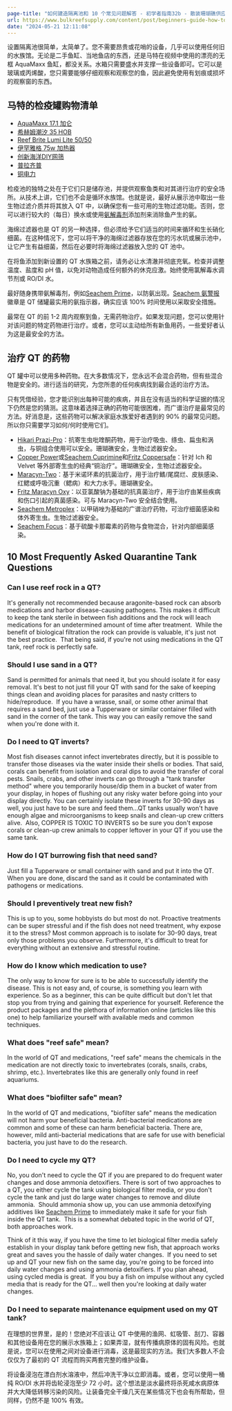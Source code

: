 ```yaml
---
page-title: "如何建造隔离池和 10 个常见问题解答 - 初学者指南32b - 散装珊瑚礁供应"
url: https://www.bulkreefsupply.com/content/post/beginners-guide-how-to-build-a-quarantine-tank-ep32b
date: "2024-05-21 12:11:08"
---
```

设置隔离池很简单，太简单了。您不需要昂贵或花哨的设备，几乎可以使用任何旧的水族馆。无论是二手鱼缸、当地鱼店的东西，还是马特在视频中使用的漂亮的无框 AquaMaxx 鱼缸，都没关系。水箱只需要盛水并支撑一些设备即可。它可以是玻璃或丙烯酸，您只需要能够仔细观察和观察您的鱼，因此避免使用有划痕或损坏的观察窗的东西。 

## 马特的检疫罐购物清单

-   [AquaMaxx 17.1 加仑](https://www.bulkreefsupply.com/aquamaxx-rectangular-low-iron-rimless-aquarium-17-1-gallon.html "购买 AquaMaxx 17.1 加仑")
-   [希赫姆潮汐 35 HOB](https://www.bulkreefsupply.com/tidal-35-hob-power-filter-seachem.html "购买 Seachem Tidal 35 HOB")
-   [Reef Brite Lumi Lite 50/50](https://www.bulkreefsupply.com/50-50-lumi-lite-strip-led-reef-brite.html "购买 Reef Brite Lumi Lite 50/50")
-   [伊罕雅格 75w 加热器](https://www.bulkreefsupply.com/eheim-jager-trutemp-aquarium-heater.html "购买 Eheim Jager 75w 加热器")
-   [创新海洋DIY网筛](https://www.bulkreefsupply.com/aqua-gadget-safescreen-diy-mesh-lid-kit-innovative-marine.html "购买创新的海洋DIY网筛")
-   [普拉齐普](https://www.bulkreefsupply.com/prazipro-praziquantel-treatment-hikari.html "购买 Prazi Pro")
-   [铜电力](https://www.bulkreefsupply.com/copper-power-parasite-treatment-endich.html "购买铜动力药物") 

检疫池的独特之处在于它们只是储存池，并提供观察鱼类和对其进行治疗的安全场所。从技术上讲，它们也不会是循环水族馆。也就是说，最好从展示池中取出一些生物过滤介质并将其放入 QT 中，以确保您有一些可用的生物过滤功能。否则，您可以进行较大的（每日）换水或使用[氨解毒剂](https://www.bulkreefsupply.com/prime-complete-concentrated-water-conditioner-seachem.html "购买 Seachem Prime")添加剂来消除鱼产生的氨。

海绵过滤器也是 QT 的另一种选择，但必须给予它们适当的时间来循环和生长硝化细菌。在这种情况下，您可以将干净的海绵过滤器存放在您的污水坑或展示池中，让它产生有益细菌，然后在必要时将海绵过滤器放入您的 QT 池中。 

在将鱼添加到新设置的 QT 水族箱之前，请务必让水清澈并彻底充氧。检查并调整温度、盐度和 pH 值，以免对动物造成任何额外的休克应激。始终使用氯解毒水调节剂或 RO/DI 水。

最好随身携带氨解毒剂，例如[Seachem Prime](https://www.bulkreefsupply.com/prime-complete-concentrated-water-conditioner-seachem.html "购买 Seachem Prime")，以防氨出现。[Seachem 氨警报](https://www.bulkreefsupply.com/ammonia-alert-continuous-ammonia-sensor-seachem.html "购买 Seachem 氨警报")徽章是 QT 储罐最实用的氨指示器，确实应该 100% 时间使用以采取安全措施。 

最常在 QT 的前 1-2 周内观察到鱼，无需药物治疗。如果发现问题，您可以使用针对该问题的特定药物进行治疗。或者，您可以主动给所有新鱼用药，一些爱好者认为这是最安全的方法。 

## 治疗 QT 的药物

QT 罐中可以使用多种药物。在大多数情况下，您永远不会混合药物，但有些混合物是安全的。进行适当的研究，为您所患的任何疾病找到最合适的治疗方法。

只有凭借经验，您才能识别出每种可能的疾病，并且在没有适当的科学证据的情况下仍然是您的猜测。这意味着选择正确的药物可能很困难，而广谱治疗是最常见的方法。好消息是，这些药物可以解决家庭水族爱好者遇到的 90% 的最常见问题。所以你只需要学习如何/何时使用它们。    

-   [Hikari Prazi-Pro](https://www.bulkreefsupply.com/prazipro-praziquantel-treatment-hikari.html "购买 Hikari Prazi-Pro")：抗寄生虫吡喹酮药物，用于治疗吸虫、绦虫、扁虫和涡虫，与铜组合使用可以安全。珊瑚礁安全，生物过滤器安全。
-   [Copper Power](https://www.bulkreefsupply.com/copper-power-parasite-treatment-endich.html "购买铜药物")或[Seachem Cuprimine](https://www.bulkreefsupply.com/cupramine-copper-parasite-treatment-seachem.html "购买 Seachem 铜氨")和[Fritz Coppersafe](https://www.bulkreefsupply.com/coppersafe-external-parasite-fish-treatment-fritz-aquatics.html "购买铜安全")：针对 Ich 和 Velvet 等外部寄生虫的经典“铜治疗”。珊瑚礁安全，生物过滤器安全。
-   [Maracyn-Two](https://www.bulkreefsupply.com/mardel-maracyn-two-bacterial-fish-treatment-fritz-aquatics.html "购买 Maracyn Two")：基于米诺环素的抗菌治疗，用于治疗鳍/尾腐烂、皮肤感染、红鳃或呼吸沉重（鳃病）和大力水手。珊瑚礁安全。
-   [Fritz Maracyn Oxy](https://www.bulkreefsupply.com/maracyn-oxy-fungal-fish-treatment-fritz-aquatics.html "购买 Fritz Maracyn Oxy")：以亚氯酸钠为基础的抗真菌治疗，用于治疗由某些疾病和伤口引起的真菌感染。可与 Maracyn-Two 安全结合使用。
-   [Seachem Metroplex](https://www.bulkreefsupply.com/metroplex-bacterial-protazoan-fish-treatment-seachem.html "购买Seachem Metroplex")：以甲硝唑为基础的广谱治疗药物，可治疗细菌感染和体外寄生虫。生物过滤器安全。
-   [Seachem Focus](https://www.bulkreefsupply.com/focus-antibacterial-fish-treatment-seachem.html "购买Seachem Focus")：基于硫酸卡那霉素的药物与食物混合，针对内部细菌感染。

## 10 Most Frequently Asked Quarantine Tank Questions

### Can I use reef rock in a QT?

It's generally not recommended because aragonite-based rock can absorb medications and harbor disease-causing pathogens. This makes it difficult to keep the tank sterile in between fish additions and the rock will leach medications for an undetermined amount of time after treatment.  While the benefit of biological filtration the rock can provide is valuable, it's just not the best practice.  That being said, if you're not using medications in the QT tank, reef rock is perfectly safe.

### Should I use sand in a QT?

Sand is permitted for animals that need it, but you should isolate it for easy removal. It's best to not just fill your QT with sand for the sake of keeping things clean and avoiding places for parasites and nasty critters to hide/reproduce.  If you have a wrasse, snail, or some other animal that requires a sand bed, just use a Tupperware or similar container filled with sand in the corner of the tank. This way you can easily remove the sand when you're done with it.

### Do I need to QT inverts?

Most fish diseases cannot infect invertebrates directly, but it is possible to transfer those diseases via the water inside their shells or bodies. That said, corals can benefit from isolation and coral dips to avoid the transfer of coral pests. Snails, crabs, and other inverts can go through a "tank transfer method" where you temporarily house/dip them in a bucket of water from your display, in hopes of flushing out any risky water before going into your display directly. You can certainly isolate these inverts for 30-90 days as well, you just have to be sure and feed them...QT tanks usually won't have enough algae and microorganisms to keep snails and clean-up crew critters alive.  Also, COPPER IS TOXIC TO INVERTS so be sure you don't expose corals or clean-up crew animals to copper leftover in your QT if you use the same tank.

### How do I QT burrowing fish that need sand?

Just fill a Tupperware or small container with sand and put it into the QT. When you are done, discard the sand as it could be contaminated with pathogens or medications. 

### Should I preventively treat new fish?  

This is up to you, some hobbyists do but most do not. Proactive treatments can be super stressful and if the fish does not need treatment, why expose it to the stress? Most common approach is to isolate for 30-90 days, treat only those problems you observe. Furthermore, it's difficult to treat for everything without an extensive and stressful routine. 

### How do I know which medication to use?

The only way to know for sure is to be able to successfully identify the disease. This is not easy and, of course, is something you learn with experience. So as a beginner, this can be quite difficult but don't let that stop you from trying and gaining that experience for yourself. Reference the product packages and the plethora of information online (articles like this one) to help familiarize yourself with available meds and common techniques.

### What does "reef safe" mean?

In the world of QT and medications, "reef safe" means the chemicals in the medication are not directly toxic to invertebrates (corals, snails, crabs, shrimp, etc.). Invertebrates like this are generally only found in reef aquariums.

### What does "biofilter safe" mean?

In the world of QT and medications, "biofilter safe" means the medication will not harm your beneficial bacteria. Anti-bacterial medications are common and some of these can harm beneficial bacteria. There are, however, mild anti-bacterial medications that are safe for use with beneficial bacteria, you just have to do the research.  

### Do I need to cycle my QT?

No, you don't need to cycle the QT if you are prepared to do frequent water changes and dose ammonia detoxifiers. There is sort of two approaches to a QT, you either cycle the tank using biological filter media, or you don't cycle the tank and just do large water changes to remove and dilute ammonia.  Should ammonia show up, you can use ammonia detoxifying additives like [Seachem Prime](https://www.bulkreefsupply.com/prime-complete-concentrated-water-conditioner-seachem.html "购买 Seachem Prime") to immediately make it safe for your fish inside the QT tank.  This is a somewhat debated topic in the world of QT, both approaches work.  

Think of it this way, if you have the time to let biological filter media safely establish in your display tank before getting new fish, that approach works great and saves you the hassle of daily water changes.  If you need to set up and QT your new fish on the same day, you're going to be forced into daily water changes and using ammonia detoxifiers. If you plan ahead, using cycled media is great.  If you buy a fish on impulse without any cycled media that is ready for the QT... well then you're looking at daily water changes.

### Do I need to separate maintenance equipment used on my QT tank?

在理想的世界里，是的！您绝对不应该让 QT 中使用的渔网、虹吸管、刮刀、容器和其他设备用在您的展示水族箱上；如果弄湿，就有传播病原体的固有风险。也就是说，您可以在使用之间对设备进行消毒，这是最现实的方法。我们大多数人不会仅仅为了最初的 QT 流程而购买两套完整的维护设备。

将设备浸泡在漂白剂水溶液中，然后冲洗干净以立即消毒。或者，您可以使用一桶纯 RO/DI 水并将齿轮浸泡至少 72 小时。这个想法是淡水最终将杀死咸水病原体并大大降低转移污染的风险。让装备完全干燥几天在某些情况下也会有所帮助，但同样，仍然不是 100% 有效。